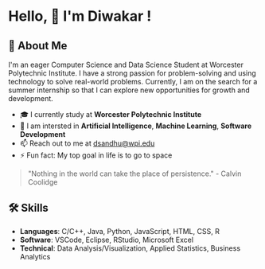 # Hello, 👋 I'm Diwakar ! 

## 🌱 About Me

I'm an eager Computer Science and Data Science Student at Worcester Polytechnic Institute. I have a strong passion for problem-solving and using technology to solve real-world problems. Currently, I am on the search for a summer internship so that I can explore new opportunities for growth and development.

- 🎓 I currently study at **Worcester Polytechnic Institute**
- 🤖 I am intersted in **Artificial Intelligence**, **Machine Learning**, **Software Development**
- 📫 Reach out to me at [dsandhu@wpi.edu](mailto:dsandhu@wpi.edu)
- ⚡ Fun fact: My top goal in life is to go to space
> "Nothing in the world can take the place of persistence." - Calvin Coolidge

## 🛠 Skills

- **Languages**: C/C++, Java, Python, JavaScript, HTML, CSS, R
- **Software**: VSCode, Eclipse, RStudio, Microsoft Excel
- **Technical**: Data Analysis/Visualization, Applied Statistics, Business Analytics
